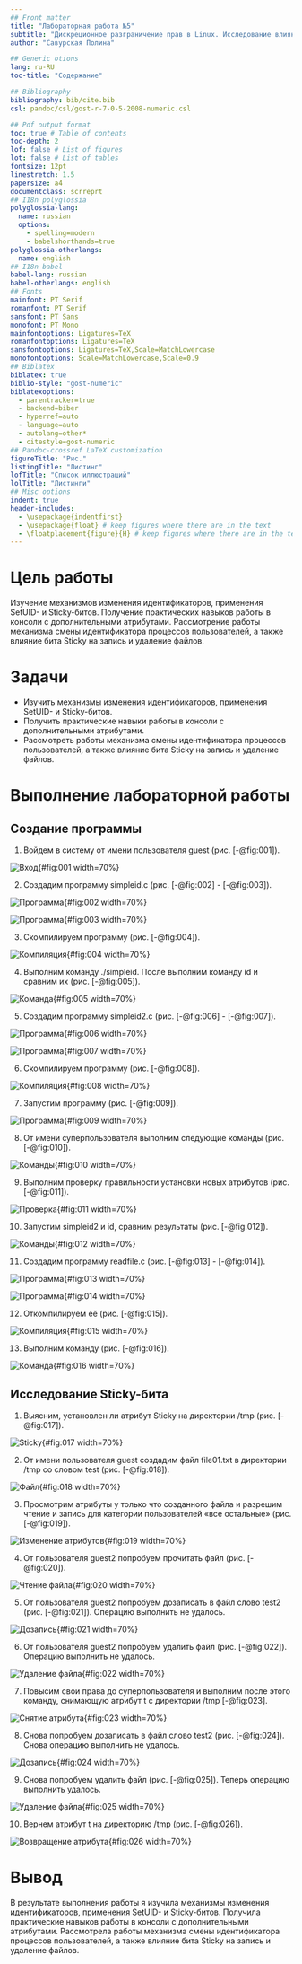 ```yaml
---
## Front matter
title: "Лабораторная работа №5"
subtitle: "Дискреционное разграничение прав в Linux. Исследование влияния дополнительных атрибутов"
author: "Савурская Полина"

## Generic otions
lang: ru-RU
toc-title: "Содержание"

## Bibliography
bibliography: bib/cite.bib
csl: pandoc/csl/gost-r-7-0-5-2008-numeric.csl

## Pdf output format
toc: true # Table of contents
toc-depth: 2
lof: false # List of figures
lot: false # List of tables
fontsize: 12pt
linestretch: 1.5
papersize: a4
documentclass: scrreprt
## I18n polyglossia
polyglossia-lang:
  name: russian
  options:
	- spelling=modern
	- babelshorthands=true
polyglossia-otherlangs:
  name: english
## I18n babel
babel-lang: russian
babel-otherlangs: english
## Fonts
mainfont: PT Serif
romanfont: PT Serif
sansfont: PT Sans
monofont: PT Mono
mainfontoptions: Ligatures=TeX
romanfontoptions: Ligatures=TeX
sansfontoptions: Ligatures=TeX,Scale=MatchLowercase
monofontoptions: Scale=MatchLowercase,Scale=0.9
## Biblatex
biblatex: true
biblio-style: "gost-numeric"
biblatexoptions:
  - parentracker=true
  - backend=biber
  - hyperref=auto
  - language=auto
  - autolang=other*
  - citestyle=gost-numeric
## Pandoc-crossref LaTeX customization
figureTitle: "Рис."
listingTitle: "Листинг"
lofTitle: "Список иллюстраций"
lolTitle: "Листинги"
## Misc options
indent: true
header-includes:
  - \usepackage{indentfirst}
  - \usepackage{float} # keep figures where there are in the text
  - \floatplacement{figure}{H} # keep figures where there are in the text
---
```


# Цель работы

Изучение механизмов изменения идентификаторов, применения SetUID- и Sticky-битов. Получение практических навыков работы в консоли с дополнительными атрибутами. Рассмотрение работы механизма смены идентификатора процессов пользователей, а также влияние бита Sticky на запись и удаление файлов.

# Задачи

- Изучить механизмы изменения идентификаторов, применения SetUID- и Sticky-битов.
- Получить практические навыки работы в консоли с дополнительными атрибутами.
- Рассмотреть работы механизма смены идентификатора процессов пользователей, а также влияние бита Sticky на запись и удаление файлов.

# Выполнение лабораторной работы

## Создание программы

1) Войдем в систему от имени пользователя guest (рис. [-@fig:001]).

![Вход](image/1.png){#fig:001 width=70%}

2) Создадим программу simpleid.c (рис. [-@fig:002] - [-@fig:003]).

![Программа](image/2.png){#fig:002 width=70%}

![Программа](image/3.png){#fig:003 width=70%}

3) Скомпилируем программу (рис. [-@fig:004]).

![Компиляция](image/4.png){#fig:004 width=70%}

4) Выполним команду ./simpleid. После выполним команду id и сравним их (рис. [-@fig:005]).

![Команда](image/5.png){#fig:005 width=70%}

5) Создадим программу simpleid2.c (рис. [-@fig:006] - [-@fig:007]).

![Программа](image/6.png){#fig:006 width=70%}

![Программа](image/7.png){#fig:007 width=70%}

6) Скомпилируем программу (рис. [-@fig:008]).

![Компиляция](image/8.png){#fig:008 width=70%}

7) Запустим программу (рис. [-@fig:009]).

![Программа](image/9.png){#fig:009 width=70%}

8) От имени суперпользователя выполним следующие команды (рис. [-@fig:010]).

![Команды](image/10.png){#fig:010 width=70%}

9) Выполним проверку правильности установки новых атрибутов (рис. [-@fig:011]).

![Проверка](image/11.png){#fig:011 width=70%}

10) Запустим simpleid2 и id, сравним результаты (рис. [-@fig:012]).

![Команды](image/12.png){#fig:012 width=70%}

11) Создадим программу readfile.c (рис. [-@fig:013] - [-@fig:014]).

![Программа](image/13.png){#fig:013 width=70%}

![Программа](image/14.png){#fig:014 width=70%}

12) Откомпилируем её (рис. [-@fig:015]).

![Компиляция](image/15.png){#fig:015 width=70%}

13) Выполним команду (рис. [-@fig:016]).

![Команда](image/16.png){#fig:016 width=70%}

## Исследование Sticky-бита

1) Выясним, установлен ли атрибут Sticky на директории /tmp (рис. [-@fig:017]).

![Sticky](image/17.png){#fig:017 width=70%}

2) От имени пользователя guest создадим файл file01.txt в директории /tmp со словом test (рис. [-@fig:018]).

![Файл](image/18.png){#fig:018 width=70%}

3) Просмотрим атрибуты у только что созданного файла и разрешим чтение и запись для категории пользователей «все остальные» (рис. [-@fig:019]).

![Изменение атрибутов](image/19.png){#fig:019 width=70%}

4) От пользователя guest2 попробуем прочитать файл (рис. [-@fig:020]).

![Чтение файла](image/20.png){#fig:020 width=70%}

5) От пользователя guest2 попробуем дозаписать в файл слово test2 (рис. [-@fig:021]).
Операцию выполнить не удалось.

![Дозапись](image/21.png){#fig:021 width=70%}

6) От пользователя guest2 попробуем удалить файл (рис. [-@fig:022]).
Операцию выполнить не удалось.

![Удаление файла](image/22.png){#fig:022 width=70%}

7) Повысим свои права до суперпользователя и выполним после этого команду, снимающую атрибут t с директории /tmp [-@fig:023].

![Снятие атрибута](image/23.png){#fig:023 width=70%}

8) Снова попробуем дозаписать в файл слово test2 (рис. [-@fig:024]).
Снова операцию выполнить не удалось.

![Дозапись](image/24.png){#fig:024 width=70%}

9) Снова попробуем удалить файл (рис. [-@fig:025]).
Теперь операцию выполнить удалось.

![Удаление файла](image/25.png){#fig:025 width=70%}

10) Вернем атрибут t на директорию /tmp (рис. [-@fig:026]).

![Возвращение атрибута](image/26.png){#fig:026 width=70%}

# Вывод

В результате выполнения работы я изучила механизмы изменения идентификаторов, применения SetUID- и Sticky-битов. Получила практические навыков работы в консоли с дополнительными атрибутами. Рассмотрела работы механизма смены идентификатора процессов пользователей, а также влияние бита Sticky на запись и удаление файлов.
